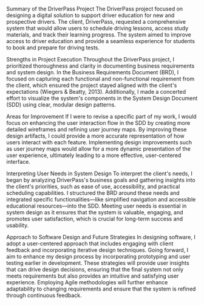 Summary of the DriverPass Project
The DriverPass project focused on designing a digital solution to support driver education for new and prospective drivers. The client, DriverPass, requested a comprehensive system that would allow users to schedule driving lessons, access study materials, and track their learning progress. The system aimed to improve access to driver education and provide a seamless experience for students to book and prepare for driving tests.

Strengths in Project Execution
Throughout the DriverPass project, I prioritized thoroughness and clarity in documenting business requirements and system design. In the Business Requirements Document (BRD), I focused on capturing each functional and non-functional requirement from the client, which ensured the project stayed aligned with the client's expectations (Wiegers & Beatty, 2013). Additionally, I made a concerted effort to visualize the system's components in the System Design Document (SDD) using clear, modular design patterns. 

Areas for Improvement
If I were to revise a specific part of my work, I would focus on enhancing the user interaction flow in the SDD by creating more detailed wireframes and refining user journey maps. By improving these design artifacts, I could provide a more accurate representation of how users interact with each feature. Implementing design improvements such as user journey maps would allow for a more dynamic presentation of the user experience, ultimately leading to a more effective, user-centered interface.

Interpreting User Needs in System Design
To interpret the client's needs, I began by analyzing DriverPass's business goals and gathering insights into the client's priorities, such as ease of use, accessibility, and practical scheduling capabilities. I structured the BRD around these needs and integrated specific functionalities—like simplified navigation and accessible educational resources—into the SDD. Meeting user needs is essential in system design as it ensures that the system is valuable, engaging, and promotes user satisfaction, which is crucial for long-term success and usability.

Approach to Software Design and Future Strategies
In designing software, I adopt a user-centered approach that includes engaging with client feedback and incorporating iterative design techniques. Going forward, I aim to enhance my design process by incorporating prototyping and user testing earlier in development. These strategies will provide user insights that can drive design decisions, ensuring that the final system not only meets requirements but also provides an intuitive and satisfying user experience. Employing Agile methodologies will further enhance adaptability to changing requirements and ensure that the system is refined through continuous feedback.
